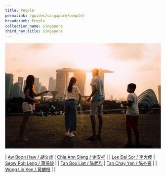 ```yaml
---
title: People
permalink: /guides/singapore/people/
breadcrumb: People
collection_name: singapore
third_nav_title: Singapore
---
```

<img src="/images/category/people.jpg" alt="people banner" style="width:800px;" />

<style>
<!-- determine font size for tables for this page only -->
td {
  font-size: 30px
}
</style>


| [Aw Boon Haw / 胡文虎](/guides/singapore/people/aw-boon-haw) | [Chia Ann Siang / 谢安祥](/guides/singapore/people/chia-ann-siang) |
| [Lee Dai Sor / 李大傻](/guides/singapore/people/lee-dai-sor) | [Seow Poh Leng / 萧保龄](/guides/singapore/people/seow-poh-leng) |
| [Tan Boo Liat / 陈武烈](/guides/singapore/people/tan-boo-liat) | [Tan Chay Yan / 陈齐贤](/guides/singapore/people/tan-chay-yan) |
| [Wong Lin Ken / 黄麟根](/guides/singapore/people/wong-lin-ken) |  |